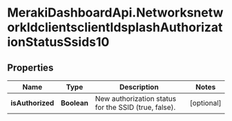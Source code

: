 # MerakiDashboardApi.NetworksnetworkIdclientsclientIdsplashAuthorizationStatusSsids10

## Properties
Name | Type | Description | Notes
------------ | ------------- | ------------- | -------------
**isAuthorized** | **Boolean** | New authorization status for the SSID (true, false). | [optional] 


